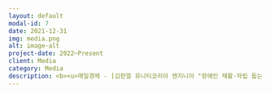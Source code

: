 ```yaml
---
layout: default
modal-id: 7
date: 2021-12-31
img: media.png
alt: image-alt
project-date: 2022~Present
client: Media
category: Media
description: <b><u>매일경제 - [김한얼 유니티코리아 엔지니어 "장애인 재활·자립 돕는 플랫폼 만들 것"]</u><br><a href="https://www.mk.co.kr/news/it/view/2022/08/677234" target=_blank><img src="img/portfolio/mk-20220801.png" border=1></a></b><br><br><b><u>심터뷰 - [하루 아침에 모든 걸 포기해야 했다]</u></b><br><iframe src="https://www.youtube.com/embed/2nWjXWDSWrY" frameborder="0" allowfullscreen width="100%" height="500px"></iframe><br><br><b><u>심터뷰 - [사람을 살리는 기술]</u></b><br><iframe src="https://www.youtube.com/embed/xz4_6JUT1hQ" frameborder="0" allowfullscreen width="100%" height="500px"></iframe><br><br><b><u>원샷한솔 - 솔터뷰 [하루아침에 하반신마비가 된 이유와 예상 못한 여자친구의 한마디]</u></b><br><iframe src="https://www.youtube.com/embed/1JQ-9smkEAg" frameborder="0" allowfullscreen width="100%" height="500px"></iframe>
---
```

